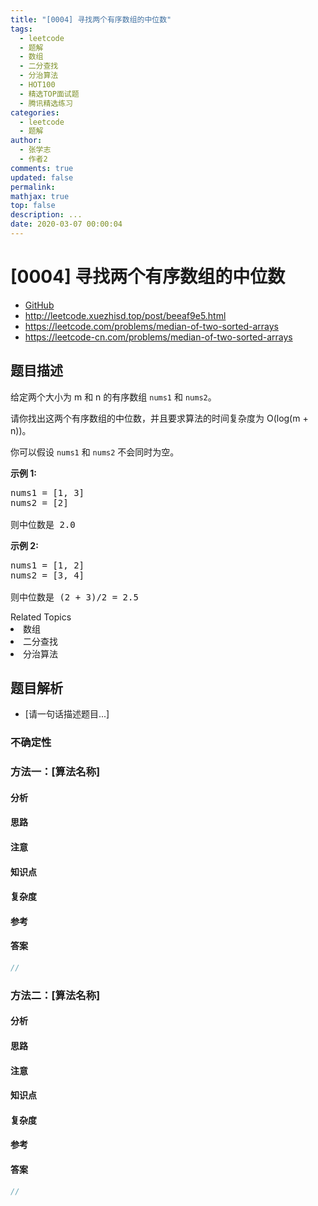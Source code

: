 ```yaml
---
title: "[0004] 寻找两个有序数组的中位数"
tags:
  - leetcode
  - 题解
  - 数组
  - 二分查找
  - 分治算法
  - HOT100
  - 精选TOP面试题
  - 腾讯精选练习
categories:
  - leetcode
  - 题解
author:
  - 张学志
  - 作者2
comments: true
updated: false
permalink:
mathjax: true
top: false
description: ...
date: 2020-03-07 00:00:04
---
```



# [0004] 寻找两个有序数组的中位数
* [GitHub](https://github.com/algoboy101/LeetCodeCrowdsource/tree/master/_posts/QA/%5B0004%5D%20%E5%AF%BB%E6%89%BE%E4%B8%A4%E4%B8%AA%E6%9C%89%E5%BA%8F%E6%95%B0%E7%BB%84%E7%9A%84%E4%B8%AD%E4%BD%8D%E6%95%B0.md)
* http://leetcode.xuezhisd.top/post/beeaf9e5.html
* https://leetcode.com/problems/median-of-two-sorted-arrays
* https://leetcode-cn.com/problems/median-of-two-sorted-arrays


## 题目描述

<p>给定两个大小为 m 和 n 的有序数组&nbsp;<code>nums1</code> 和&nbsp;<code>nums2</code>。</p>

<p>请你找出这两个有序数组的中位数，并且要求算法的时间复杂度为&nbsp;O(log(m + n))。</p>

<p>你可以假设&nbsp;<code>nums1</code>&nbsp;和&nbsp;<code>nums2</code>&nbsp;不会同时为空。</p>

<p><strong>示例 1:</strong></p>

<pre>nums1 = [1, 3]
nums2 = [2]

则中位数是 2.0
</pre>

<p><strong>示例 2:</strong></p>

<pre>nums1 = [1, 2]
nums2 = [3, 4]

则中位数是 (2 + 3)/2 = 2.5
</pre>
<div><div>Related Topics</div><div><li>数组</li><li>二分查找</li><li>分治算法</li></div></div>


## 题目解析
* [请一句话描述题目...]

### 不确定性


### 方法一：[算法名称]

#### 分析

#### 思路

#### 注意

#### 知识点

#### 复杂度

#### 参考

#### 答案

```cpp
//
```


### 方法二：[算法名称]

#### 分析

#### 思路

#### 注意

#### 知识点

#### 复杂度

#### 参考

#### 答案

```cpp
//
```


